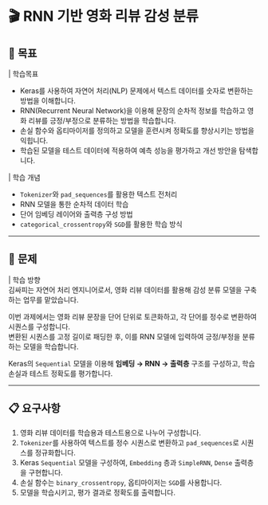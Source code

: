 # 🎬 RNN 기반 영화 리뷰 감성 분류

## 🎯 목표
| 학습목표  
- Keras를 사용하여 자연어 처리(NLP) 문제에서 텍스트 데이터를 숫자로 변환하는 방법을 이해합니다.  
- RNN(Recurrent Neural Network)을 이용해 문장의 순차적 정보를 학습하고 영화 리뷰를 긍정/부정으로 분류하는 방법을 학습합니다.  
- 손실 함수와 옵티마이저를 정의하고 모델을 훈련시켜 정확도를 향상시키는 방법을 익힙니다.  
- 학습된 모델을 테스트 데이터에 적용하여 예측 성능을 평가하고 개선 방안을 탐색합니다.  

| 학습 개념  
- `Tokenizer`와 `pad_sequences`를 활용한 텍스트 전처리  
- RNN 모델을 통한 순차적 데이터 학습  
- 단어 임베딩 레이어와 출력층 구성 방법  
- `categorical_crossentropy`와 `SGD`를 활용한 학습 방식  

---

## 📌 문제
| 학습 방향  
김싸피는 자연어 처리 엔지니어로서, 영화 리뷰 데이터를 활용해 감성 분류 모델을 구축하는 업무를 맡았습니다.  

이번 과제에서는 영화 리뷰 문장을 단어 단위로 토큰화하고, 각 단어를 정수로 변환하여 시퀀스를 구성합니다.  
변환된 시퀀스를 고정 길이로 패딩한 후, 이를 RNN 모델에 입력하여 긍정/부정을 분류하는 모델을 학습합니다.  

Keras의 `Sequential` 모델을 이용해 **임베딩 → RNN → 출력층** 구조를 구성하고, 학습 손실과 테스트 정확도를 평가합니다.  

---

## 📋 요구사항
1. 영화 리뷰 데이터를 학습용과 테스트용으로 나누어 구성합니다.  
2. `Tokenizer`를 사용하여 텍스트를 정수 시퀀스로 변환하고 `pad_sequences`로 시퀀스를 정규화합니다.  
3. Keras `Sequential` 모델을 구성하여, `Embedding` 층과 `SimpleRNN`, `Dense` 출력층을 구현합니다.  
4. 손실 함수는 `binary_crossentropy`, 옵티마이저는 `SGD`를 사용합니다.  
5. 모델을 학습시키고, 평가 결과로 정확도를 출력합니다.  
